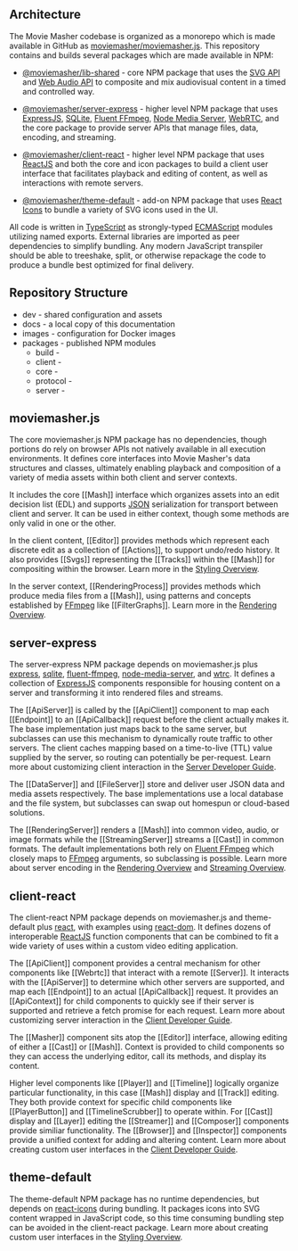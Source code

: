 ## Architecture

The Movie Masher codebase is organized as a monorepo which is made available
in GitHub as [moviemasher/moviemasher.js](https://github.com/moviemasher/moviemasher.js).
This repository contains and builds several packages which are made available
in NPM:

- [@moviemasher/lib-shared](https://www.npmjs.com/package/@moviemasher/lib-shared) - core
  NPM package that uses the [SVG API](https://developer.mozilla.org/en-US/docs/Web/API/Svg_API)
  and [Web Audio API](https://developer.mozilla.org/en-US/docs/Web/API/Web_Audio_API)
  to composite and mix audiovisual content in a timed and controlled way.

- [@moviemasher/server-express](https://www.npmjs.com/package/@moviemasher/server-express) - higher
  level NPM package that uses
  [ExpressJS](https://expressjs.com),
  [SQLite](https://www.sqlite.org/index.html),
  [Fluent FFmpeg](https://github.com/fluent-ffmpeg/node-fluent-ffmpeg),
  [Node Media Server](https://github.com/illuspas/Node-Media-Server),
  [WebRTC](https://github.com/node-webrtc/node-webrtc),
  and the core package to provide server APIs that manage files, data, encoding, and streaming.

- [@moviemasher/client-react](https://www.npmjs.com/package/@moviemasher/client-react) - higher
  level NPM package that uses
  [ReactJS](https://reactjs.org)
  and both the core and icon packages to build a client user interface that facilitates playback and
  editing of content, as well as interactions with remote servers.

- [@moviemasher/theme-default](https://www.npmjs.com/package/@moviemasher/theme-default) - add-on NPM package that uses
  [React Icons](https://react-icons.github.io/react-icons/)
  to bundle a variety of SVG icons used in the UI.

All code is written in [TypeScript](https://www.typescriptlang.org) as strongly-typed
[ECMAScript](https://nodejs.org/api/esm.html) modules utilizing named exports. External
libraries are imported as peer dependencies to simplify bundling.
Any modern JavaScript transpiler should be able to treeshake, split, or otherwise repackage
the code to produce a bundle best optimized for final delivery.

## Repository Structure

- dev - shared configuration and assets
- docs - a local copy of this documentation
- images - configuration for Docker images
- packages - published NPM modules
  - build - 
  - client - 
  - core - 
  - protocol - 
  - server - 

## moviemasher.js

The core moviemasher.js NPM package has no dependencies, though portions do rely on
browser APIs not natively available in all execution environments. It defines core
interfaces into Movie Masher's data structures and classes, ultimately enabling playback and
composition of a variety of media assets within both client and server contexts.

It includes the core [[Mash]] interface which organizes assets into an edit decision
list (EDL) and supports [JSON](https://www.json.org) serialization for transport between client and server. It can be used in either context, though some methods are only valid in one or the other. 

In the client content, [[Editor]] provides methods which represent each discrete edit as a collection of [[Actions]], to support undo/redo history. It also provides [[Svgs]] representing the [[Tracks]] within the [[Mash]] for compositing within the browser. Learn more 
in the [Styling Overview](Styling.html).

In the server context, [[RenderingProcess]] provides methods which produce media files from a [[Mash]], using patterns and concepts established by
[FFmpeg](https://www.ffmpeg.org) like [[FilterGraphs]].
Learn more in the [Rendering Overview](Rendering.html).

## server-express

The server-express NPM package depends on moviemasher.js plus
[express](https://www.npmjs.com/package/express),
[sqlite](https://www.npmjs.com/package/sqlite),
[fluent-ffmpeg](https://www.npmjs.com/package/fluent-ffmpeg),
[node-media-server](https://www.npmjs.com/package/node-media-server),
and
[wtrc](https://www.npmjs.com/package/wrtc). It defines a collection of
[ExpressJS](https://expressjs.com) components responsible for housing content on a server
and transforming it into rendered files and streams.

The [[ApiServer]] is called by the [[ApiClient]] component to map each
[[Endpoint]] to an [[ApiCallback]] request before the client actually makes it.
The base implementation just maps back to the same server, but subclasses can use this
mechanism to dynamically route traffic to other servers. The client caches mapping based
on a time-to-live (TTL) value supplied by the server, so routing can potentially be
per-request.
Learn more about customizing client interaction in the [Server Developer Guide](ServerDeveloper.html).

The [[DataServer]] and [[FileServer]] store and deliver user JSON data and media assets
respectively. The base implementations use a local database and the file system, but
subclasses can swap out homespun or cloud-based solutions.

The [[RenderingServer]] renders a [[Mash]] into common video, audio, or image formats
while the [[StreamingServer]] streams a [[Cast]] in common formats.
The default implementations both rely on
[Fluent FFmpeg](https://github.com/fluent-ffmpeg/node-fluent-ffmpeg) which closely maps
to [FFmpeg](https://www.ffmpeg.org) arguments, so subclassing is possible.
Learn more about server encoding in the
[Rendering Overview](Rendering.html) and
[Streaming Overview](Streaming.html).

## client-react

The client-react NPM package depends on moviemasher.js and theme-default plus
[react](https://www.npmjs.com/package/react), with examples using
[react-dom](https://www.npmjs.com/package/react-dom).
It defines dozens of interoperable
[ReactJS](https://reactjs.org) function components that can be
combined to fit a wide variety of uses within a custom video editing application.

The [[ApiClient]] component provides a central mechanism for other components like [[Webrtc]]
that interact with a remote [[Server]]. It interacts with the [[ApiServer]] to determine
which other servers are supported, and map each [[Endpoint]] to an actual [[ApiCallback]]
request. It provides an [[ApiContext]] for child components to quickly see if their server
is supported and retrieve a fetch promise for each request.
Learn more about customizing server interaction in the [Client Developer Guide](ClientDeveloper.html).

The [[Masher]] component sits atop the [[Editor]] interface, allowing editing of
either a [[Cast]] or [[Mash]]. Context is provided to child components so they
can access the underlying editor, call its methods, and display its content.

Higher level components like [[Player]] and [[Timeline]] logically organize particular
functionality, in this case [[Mash]] display and [[Track]] editing. They both provide
context for specific child components like
[[PlayerButton]] and [[TimelineScrubber]] to operate within.
For [[Cast]] display and [[Layer]] editing the
[[Streamer]] and [[Composer]] components provide similiar functionality.
The [[Browser]] and [[Inspector]] components provide a unified context for adding and
altering content.
Learn more about creating custom user interfaces in the [Client Developer Guide](ClientDeveloper.html).

## theme-default

The theme-default NPM package has no runtime dependencies, but depends on 
[react-icons](https://www.npmjs.com/package/react-icons) during bundling. It packages icons into SVG content wrapped in JavaScript code, so this time consuming bundling step can be avoided in the client-react package. Learn more about creating custom user interfaces in the [Styling Overview](Styling.html).